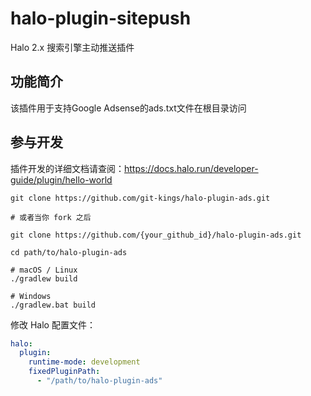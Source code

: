 # halo-plugin-sitepush

Halo 2.x 搜索引擎主动推送插件

## 功能简介

该插件用于支持Google Adsense的ads.txt文件在根目录访问

## 参与开发

插件开发的详细文档请查阅：https://docs.halo.run/developer-guide/plugin/hello-world

```shell
git clone https://github.com/git-kings/halo-plugin-ads.git

# 或者当你 fork 之后

git clone https://github.com/{your_github_id}/halo-plugin-ads.git
```

```shell
cd path/to/halo-plugin-ads
```

```shell
# macOS / Linux
./gradlew build

# Windows
./gradlew.bat build
```

修改 Halo 配置文件：

```yaml
halo:
  plugin:
    runtime-mode: development
    fixedPluginPath:
      - "/path/to/halo-plugin-ads"
```


